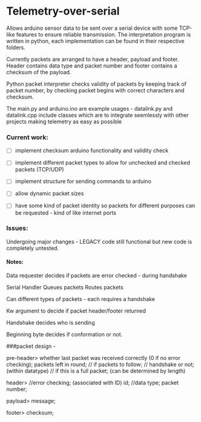 # Telemetry-over-serial

Allows arduino sensor data to be sent over a serial device with some TCP-like features to ensure reliable transmission.
The interpretation program is written in python, each implementation can be found in their respective folders. 


Currently packets are arranged to have a header, payload and footer. Header contains data type and packet number and footer contains a checksum of the payload. 


Python packet interpreter checks validity of packets by keeping track of packet number, by checking packet begins with correct characters and checksum.

The main.py and arduino.ino are example usages - datalink.py and datalink.cpp include classes which are to integrate seemlessly with other projects making telemetry as easy as possible


### Current work:

- [ ] implement checksum arduino functionality and validity check

- [ ] implement different packet types to allow for unchecked and checked packets (TCP/UDP)

- [ ] implement structure for sending commands to arduino

- [ ] allow dynamic packet sizes

- [ ] have some kind of packet identity so packets for different purposes can be requested - kind of like internet ports


### Issues:

Undergoing major changes - LEGACY code still functional but new code is completely untested.


#### Notes:

Data requester decides if packets are error checked - during handshake

Serial Handler
    Queues packets 
    Routes packets

Can different types of packets - each requires a handshake

Kw argument to decide if packet header/footer returned 

Handshake decides who is sending 

Beginning byte decides if conformation or not. 



###packet design - 

pre-header>
whether last packet was received correctly (0 if no error checking);
packets left in round;
// if packets to follow;
// handshake or not; (within datatype)
// if this is a full packet; (can be determined by length)

header>
//error checking; (associated with ID)
id;
//data type;
packet number;

payload>
message;

footer>
checksum;

